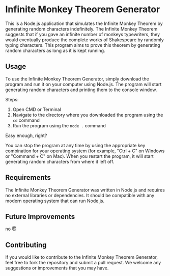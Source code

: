 # Infinite Monkey Theorem Generator

This is a Node.js application that simulates the Infinite Monkey Theorem by generating random characters indefinitely. The Infinite Monkey Theorem suggests that if you gave an infinite number of monkeys typewriters, they would eventually produce the complete works of Shakespeare by randomly typing characters. This program aims to prove this theorem by generating random characters as long as it is kept running.

## Usage

To use the Infinite Monkey Theorem Generator, simply download the program and run it on your computer using Node.js. The program will start generating random characters and printing them to the console window. 

Steps:

1. Open CMD or Terminal
2. Navigate to the directory where you downloaded the program using the `cd` command
3. Run the program using the `node .` command

Easy enough, right?

You can stop the program at any time by using the appropriate key combination for your operating system (for example, "Ctrl + C" on Windows or "Command + C" on Mac). When you restart the program, it will start generating random characters from where it left off.

## Requirements

The Infinite Monkey Theorem Generator was written in Node.js and requires no external libraries or dependencies. It should be compatible with any modern operating system that can run Node.js.

## Future Improvements

no 😇

## Contributing

If you would like to contribute to the Infinite Monkey Theorem Generator, feel free to fork the repository and submit a pull request. We welcome any suggestions or improvements that you may have.
